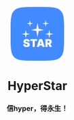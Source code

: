 <div align="center">

<img src="img/app_icon.png" width="25%" alt="app icon"/>

# HyperStar
### 信hyper，得永生！ 

</div>
